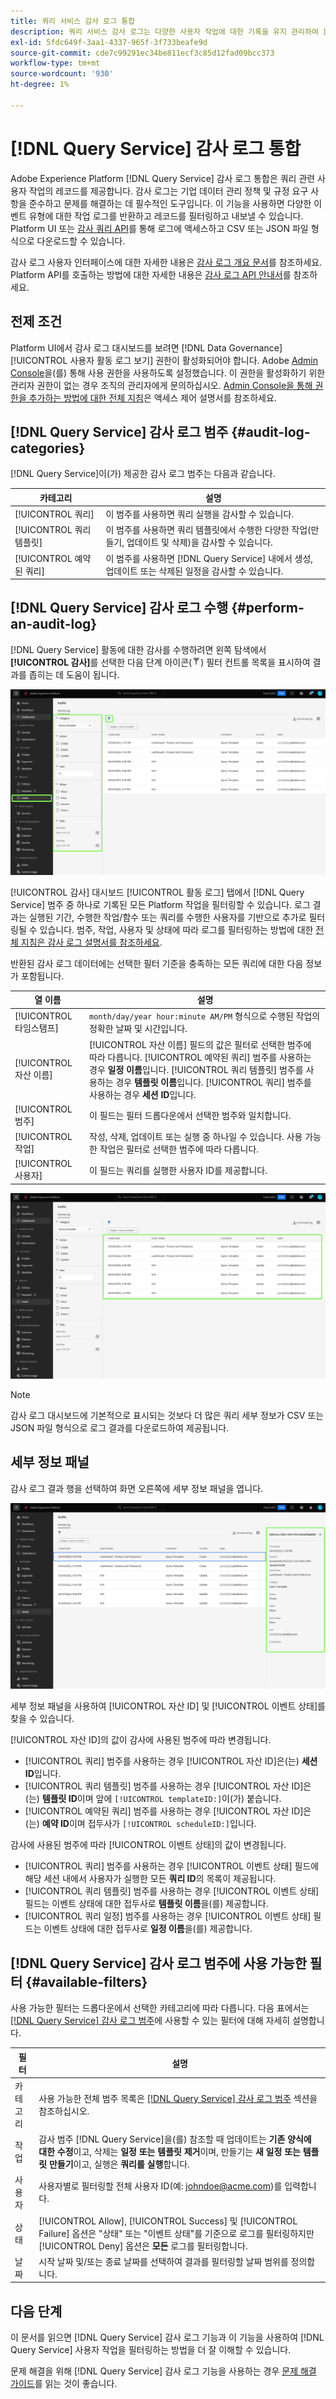 ```yaml
---
title: 쿼리 서비스 감사 로그 통합
description: 쿼리 서비스 감사 로그는 다양한 사용자 작업에 대한 기록을 유지 관리하여 문제 해결 또는 기업 데이터 관리 정책 및 규정 요구 사항 준수에 대한 감사 추적을 구성합니다. 이 자습서에서는 쿼리 서비스와 관련된 감사 로그 기능에 대한 개요를 제공합니다.
exl-id: 5fdc649f-3aa1-4337-965f-3f733beafe9d
source-git-commit: cde7c99291ec34be811ecf3c85d12fad09bcc373
workflow-type: tm+mt
source-wordcount: '930'
ht-degree: 1%

---
```


# [!DNL Query Service] 감사 로그 통합

Adobe Experience Platform [!DNL Query Service] 감사 로그 통합은 쿼리 관련 사용자 작업의 레코드를 제공합니다. 감사 로그는 기업 데이터 관리 정책 및 규정 요구 사항을 준수하고 문제를 해결하는 데 필수적인 도구입니다. 이 기능을 사용하면 다양한 이벤트 유형에 대한 작업 로그를 반환하고 레코드를 필터링하고 내보낼 수 있습니다. Platform UI 또는 [감사 쿼리 API](https://www.adobe.io/experience-platform-apis/references/audit-query/)를 통해 로그에 액세스하고 CSV 또는 JSON 파일 형식으로 다운로드할 수 있습니다.

감사 로그 사용자 인터페이스에 대한 자세한 내용은 [감사 로그 개요 문서](../../landing/governance-privacy-security/audit-logs/overview.md)를 참조하세요. Platform API를 호출하는 방법에 대한 자세한 내용은 [감사 로그 API 안내서](../../landing/api-guide.md)를 참조하세요.

## 전제 조건

Platform UI에서 감사 로그 대시보드를 보려면 [!DNL Data Governance] [!UICONTROL 사용자 활동 로그 보기] 권한이 활성화되어야 합니다. Adobe [Admin Console](https://adminconsole.adobe.com/)을(를) 통해 사용 권한을 사용하도록 설정했습니다. 이 권한을 활성화하기 위한 관리자 권한이 없는 경우 조직의 관리자에게 문의하십시오. [Admin Console을 통해 권한을 추가하는 방법에 대한 전체 지침](../../access-control/home.md)은 액세스 제어 설명서를 참조하세요.

## [!DNL Query Service] 감사 로그 범주 {#audit-log-categories}

[!DNL Query Service]이(가) 제공한 감사 로그 범주는 다음과 같습니다.

| 카테고리 | 설명 |
|---|---|
| [!UICONTROL 쿼리] | 이 범주를 사용하면 쿼리 실행을 감사할 수 있습니다. |
| [!UICONTROL 쿼리 템플릿] | 이 범주를 사용하면 쿼리 템플릿에서 수행한 다양한 작업(만들기, 업데이트 및 삭제)을 감사할 수 있습니다. |
| [!UICONTROL 예약된 쿼리] | 이 범주를 사용하면 [!DNL Query Service] 내에서 생성, 업데이트 또는 삭제된 일정을 감사할 수 있습니다. |

## [!DNL Query Service] 감사 로그 수행 {#perform-an-audit-log}

[!DNL Query Service] 활동에 대한 감사를 수행하려면 왼쪽 탐색에서 **[!UICONTROL 감사]**&#x200B;를 선택한 다음 단계 아이콘(![필터 아이콘)을 선택하십시오.](../images/audit-log/filter.png)) 필터 컨트롤 목록을 표시하여 결과를 좁히는 데 도움이 됩니다.

![왼쪽 탐색 및 필터 컨트롤에 &quot;Audits&quot;가 강조 표시된 플랫폼 UI 감사 로그 대시보드입니다.](../images/audit-log/filter-controls.png)

[!UICONTROL 감사] 대시보드 [!UICONTROL 활동 로그] 탭에서 [!DNL Query Service] 범주 중 하나로 기록된 모든 Platform 작업을 필터링할 수 있습니다. 로그 결과는 실행된 기간, 수행한 작업/함수 또는 쿼리를 수행한 사용자를 기반으로 추가로 필터링될 수 있습니다. 범주, 작업, 사용자 및 상태에 따라 로그를 필터링하는 방법에 대한 [전체 지침은 감사 로그 설명서를 참조하세요](../../landing/governance-privacy-security/audit-logs/overview.md#managing-audit-logs-in-the-ui).

반환된 감사 로그 데이터에는 선택한 필터 기준을 충족하는 모든 쿼리에 대한 다음 정보가 포함됩니다.

| 열 이름 | 설명 |
|---|---|
| [!UICONTROL 타임스탬프] | `month/day/year hour:minute AM/PM` 형식으로 수행된 작업의 정확한 날짜 및 시간입니다. |
| [!UICONTROL 자산 이름] | [!UICONTROL 자산 이름] 필드의 값은 필터로 선택한 범주에 따라 다릅니다. [!UICONTROL 예약된 쿼리] 범주를 사용하는 경우 **일정 이름**&#x200B;입니다. [!UICONTROL 쿼리 템플릿] 범주를 사용하는 경우 **템플릿 이름**&#x200B;입니다. [!UICONTROL 쿼리] 범주를 사용하는 경우 **세션 ID**&#x200B;입니다. |
| [!UICONTROL 범주] | 이 필드는 필터 드롭다운에서 선택한 범주와 일치합니다. |
| [!UICONTROL 작업] | 작성, 삭제, 업데이트 또는 실행 중 하나일 수 있습니다. 사용 가능한 작업은 필터로 선택한 범주에 따라 다릅니다. |
| [!UICONTROL 사용자] | 이 필드는 쿼리를 실행한 사용자 ID를 제공합니다. |

![필터링된 작업 로그가 강조 표시된 감사 대시보드입니다.](../images/audit-log/filtered-activity.png)

>[!NOTE]
>
>감사 로그 대시보드에 기본적으로 표시되는 것보다 더 많은 쿼리 세부 정보가 CSV 또는 JSON 파일 형식으로 로그 결과를 다운로드하여 제공됩니다.

## 세부 정보 패널

감사 로그 결과 행을 선택하여 화면 오른쪽에 세부 정보 패널을 엽니다.

![세부 정보 패널이 강조 표시된 대시보드 작업 로그 탭을 감사합니다.](../images/audit-log/details-panel.png)

세부 정보 패널을 사용하여 [!UICONTROL 자산 ID] 및 [!UICONTROL 이벤트 상태]를 찾을 수 있습니다.

[!UICONTROL 자산 ID]의 값이 감사에 사용된 범주에 따라 변경됩니다.

* [!UICONTROL 쿼리] 범주를 사용하는 경우 [!UICONTROL 자산 ID]은(는) **세션 ID**&#x200B;입니다.
* [!UICONTROL 쿼리 템플릿] 범주를 사용하는 경우 [!UICONTROL 자산 ID]은(는) **템플릿 ID**&#x200B;이며 앞에 `[!UICONTROL templateID:]`이(가) 붙습니다.
* [!UICONTROL 예약된 쿼리] 범주를 사용하는 경우 [!UICONTROL 자산 ID]은(는) **예약 ID**&#x200B;이며 접두사가 `[!UICONTROL scheduleID:]`입니다.

감사에 사용된 범주에 따라 [!UICONTROL 이벤트 상태]의 값이 변경됩니다.

* [!UICONTROL 쿼리] 범주를 사용하는 경우 [!UICONTROL 이벤트 상태] 필드에 해당 세션 내에서 사용자가 실행한 모든 **쿼리 ID**&#x200B;의 목록이 제공됩니다.
* [!UICONTROL 쿼리 템플릿] 범주를 사용하는 경우 [!UICONTROL 이벤트 상태] 필드는 이벤트 상태에 대한 접두사로 **템플릿 이름**&#x200B;을(를) 제공합니다.
* [!UICONTROL 쿼리 일정] 범주를 사용하는 경우 [!UICONTROL 이벤트 상태] 필드는 이벤트 상태에 대한 접두사로 **일정 이름**&#x200B;을(를) 제공합니다.

## [!DNL Query Service] 감사 로그 범주에 사용 가능한 필터 {#available-filters}

사용 가능한 필터는 드롭다운에서 선택한 카테고리에 따라 다릅니다. 다음 표에서는 [[!DNL Query Service] 감사 로그 범주](#audit-log-categories)에 사용할 수 있는 필터에 대해 자세히 설명합니다.

| 필터 | 설명 |
|---|---|
| 카테고리 | 사용 가능한 전체 범주 목록은 [[!DNL Query Service] 감사 로그 범주](#audit-log-categories) 섹션을 참조하십시오. |
| 작업 | 감사 범주 [!DNL Query Service]을(를) 참조할 때 업데이트는 **기존 양식에 대한 수정**&#x200B;이고, 삭제는 **일정 또는 템플릿 제거**&#x200B;이며, 만들기는 **새 일정 또는 템플릿 만들기**&#x200B;이고, 실행은 **쿼리를 실행**&#x200B;합니다. |
| 사용자 | 사용자별로 필터링할 전체 사용자 ID(예: johndoe@acme.com)를 입력합니다. |
| 상태 | [!UICONTROL Allow], [!UICONTROL Success] 및 [!UICONTROL Failure] 옵션은 &quot;상태&quot; 또는 &quot;이벤트 상태&quot;를 기준으로 로그를 필터링하지만 [!UICONTROL Deny] 옵션은 **모든** 로그를 필터링합니다. |
| 날짜 | 시작 날짜 및/또는 종료 날짜를 선택하여 결과를 필터링할 날짜 범위를 정의합니다. |

## 다음 단계

이 문서를 읽으면 [!DNL Query Service] 감사 로그 기능과 이 기능을 사용하여 [!DNL Query Service] 사용자 작업을 필터링하는 방법을 더 잘 이해할 수 있습니다.

문제 해결을 위해 [!DNL Query Service] 감사 로그 기능을 사용하는 경우 [문제 해결 가이드](../troubleshooting-guide.md)를 읽는 것이 좋습니다.
